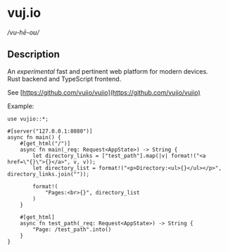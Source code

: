 # vuj.io

_/vu-hē-oʊ/_

## Description

An _experimental_ fast and pertinent web platform for modern devices.  
Rust backend and TypeScript frontend.  
  
See [https://github.com/vujio/vujio](https://github.com/vujio/vujio)

Example:
```
use vujio::*;

#[server("127.0.0.1:8080")]
async fn main() {
    #[get_html("/")]
    async fn main(_req: Request<AppState>) -> String {
        let directory_links = ["test_path"].map(|v| format!("<a href=\"{}\">{}</a>", v, v));
        let directory_list = format!("<p>Directory:<ul>{}</ul></p>", directory_links.join(""));

        format!(
            "Pages:<br>{}", directory_list
        )
    }

    #[get_html]
    async fn test_path(_req: Request<AppState>) -> String {
        "Page: /test_path".into()
    }
}